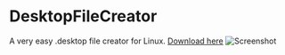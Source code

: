 # DesktopFileCreator
A very easy .desktop file creator for Linux. [Download here](https://github.com/viktorstrate/DesktopFileCreator/releases/latest)
![Screenshot](https://cloud.githubusercontent.com/assets/4233458/6565924/663dd94e-c6b4-11e4-92d1-9a85fe04c799.png)
